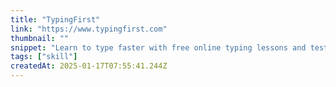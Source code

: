 ```yaml
---
title: "TypingFirst"
link: "https://www.typingfirst.com"
thumbnail: ""
snippet: "Learn to type faster with free online typing lessons and tests. Improve your speed, accuracy, and keyboarding skills today!"
tags: ["skill"]
createdAt: 2025-01-17T07:55:41.244Z
---
```


